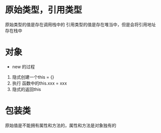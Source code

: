 # 原始类型，引用类型
 原始类型的值是存在调用栈中的
 引用类型的值是存在堆当中，但是会将引用地址存在栈中

# 对象
- new 的过程
1. 隐式创建一个this = {}
2. 执行 函数中的this.xxx = xxx
3. 隐式的返回this

# 包装类
原始值是不能拥有属性和方法的，属性和方法是对象独有的

